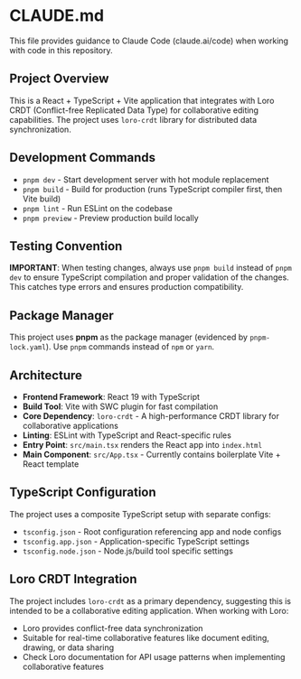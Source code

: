 # CLAUDE.md

This file provides guidance to Claude Code (claude.ai/code) when working with code in this repository.

## Project Overview

This is a React + TypeScript + Vite application that integrates with Loro CRDT (Conflict-free Replicated Data Type) for collaborative editing capabilities. The project uses `loro-crdt` library for distributed data synchronization.

## Development Commands

- `pnpm dev` - Start development server with hot module replacement
- `pnpm build` - Build for production (runs TypeScript compiler first, then Vite build)
- `pnpm lint` - Run ESLint on the codebase
- `pnpm preview` - Preview production build locally

## Testing Convention

**IMPORTANT**: When testing changes, always use `pnpm build` instead of `pnpm dev` to ensure TypeScript compilation and proper validation of the changes. This catches type errors and ensures production compatibility.

## Package Manager

This project uses **pnpm** as the package manager (evidenced by `pnpm-lock.yaml`). Use `pnpm` commands instead of `npm` or `yarn`.

## Architecture

- **Frontend Framework**: React 19 with TypeScript
- **Build Tool**: Vite with SWC plugin for fast compilation
- **Core Dependency**: `loro-crdt` - A high-performance CRDT library for collaborative applications
- **Linting**: ESLint with TypeScript and React-specific rules
- **Entry Point**: `src/main.tsx` renders the React app into `index.html`
- **Main Component**: `src/App.tsx` - Currently contains boilerplate Vite + React template

## TypeScript Configuration

The project uses a composite TypeScript setup with separate configs:
- `tsconfig.json` - Root configuration referencing app and node configs
- `tsconfig.app.json` - Application-specific TypeScript settings
- `tsconfig.node.json` - Node.js/build tool specific settings

## Loro CRDT Integration

The project includes `loro-crdt` as a primary dependency, suggesting this is intended to be a collaborative editing application. When working with Loro:
- Loro provides conflict-free data synchronization
- Suitable for real-time collaborative features like document editing, drawing, or data sharing
- Check Loro documentation for API usage patterns when implementing collaborative features